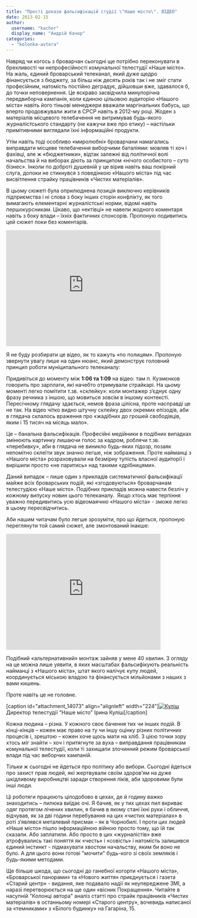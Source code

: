 ```yaml
---
title: "Прості докази фальсифікацій студії \"Наше місто\". ВІДЕО"
date: 2013-02-15
author: 
  username: "kachor"
  display_name: "Андрій Качор"
categories: 
  - "kolonka-avtora"
---
```


Навряд чи когось з броварчан сьогодні ще потрібно переконувати в брехливості чи непрофесійності комунальної телестудії «Наше місто». На жаль, єдиний броварський телеканал, який дуже щедро фінансується з бюджету, за більш ніж десять років так і не зміг стати професійним, натомість постійно деградує, дійшовши вже, здавалося б, до точки неповернення. Це яскраво засвідчила минулорічна передвиборча кампанія, коли єдиною цільовою аудиторію «Нашого міста» навіть його тіньові менеджери вважали маргінальних бабусь, що вперто продовжували жити в СРСР навіть в 2012-му році. Жоден з матеріалів місцевого телебачення не витримував будь-якого журналістського стандарту (не кажучи вже про етику) – настільки примітивними виглядали їхні інформаційні продукти.

Утім навіть тоді особливо «миролюбні» броварчани намагались виправдати місцеве телебачення виборчими баталіями: мовляв ті хоч і фахівці, але ж «бюджетники», відтак залежні від політичної волі начальства й на виборах діють за принципом «нічого особистого – суто бізнес». Інколи по доброті душевній у це вірив навіть ваш покірний слуга, допоки не стикнувся з поведінкою «Нашого міста» під час висвітлення страйку працівників «Чистих матеріалів».

В цьому сюжеті була оприлюднена позиція виключно керівників підприємства і ні слова з боку інших сторін конфлікту, як того вимагають елементарні журналістські норми, відомі навіть першокурсникам. Цікаво, що «ектівці» не навели жодного коментаря навіть з боку влади – їхніх фактичних спонсорів. Пропоную подивитись цей сюжет поки без коментарів.

<iframe src="http://www.youtube.com/embed/I5tScSDJvLM" height="315" width="420" allowfullscreen frameborder="0"></iframe>

Я не буду розбирати це відео, як то кажуть «по полицям». Пропоную звернути увагу лише на один нюанс, який демонструє головний принцип роботи муніципального телеканалу:

Придивіться до моменту між **1:06 та 1:09** на відео: там п. Кузмєнков говорить про зарплати, які начебто отримували страйкарі. На цьому моменті легко помітити т.зв. «склейку»: коли монтажер з’єднує одну фразу речника з іншою, що мовиться зовсім в іншому контексті. Пересічному глядачу здається, немов фраза цілісна, проте насправді це не так. На відео чітко видно штучну склейку двох окремих епізодів, аби в глядача склалось враження про «жадібних до грошей свободівців, яким і 15 тисяч на місяць мало».

Це – банальна фальсифікація. Професійні медійники в подібних випадках змінюють картинку лишаючи голос за кадром, роблячи т.зв. «перебивку», аби в глядача не виникло будь-яких підозр, позаяк непомітно склеїти звук значно легше, ніж зображення. Проте найманці з «Нашого міста» розраховували на безмірну тупість власної аудиторії і вирішили просто «не паритись» над такими «дрібницями».

Даний випадок – лише один з прикладів систематичної фальсифікації майже всіх броварських подій, які «згодовуються» броварчанам телестудією «Наше місто». Подібних прикладів можна навести безліч у кожному випуску новин цього телеканалу.  Якщо хтось має терпіння уважно передивитись усю відеомаячню «Нашого міста» - зможе легко в цьому пересвідчитись.

Аби нашим читачам було легше зрозуміти, про що йдеться, пропоную переглянути той самий сюжет, але змонтований інакше:

<iframe src="http://www.youtube.com/embed/xbWIsVRbiMs" height="315" width="420" allowfullscreen frameborder="0"></iframe>

Подібний «альтернативний» монтаж зайняв у мене 40 хвилин. З огляду на це можна лише уявити, в яких масштабах фальсифікують реальність найманці з «Нашого міста», штат якого налічує купу людей, координується міською владою та фінансується мільйонами з наших з вами кишень.

Проте навіть це не головне.

\[caption id="attachment\_14073" align="alignleft" width="224"\][![Куліш](https://mpz.brovary.org/wp-content/uploads/2013/02/y_312bf651.jpg)](https://mpz.brovary.org/wp-content/uploads/2013/02/y_312bf651.jpg) Директор телестудії "Наше місто" Ірина Куліш\[/caption\]

Кожна людина – різна. У кожного своє бачення тих чи інших подій. В кінці-кінців – кожен має право на ту чи іншу оцінку різних політичних процесів і, зрештою – кожен хоче щось мати на хліб. З цією точки зору хтось міг знайти – хоч і притягнуте за вуха – виправдання працівникам комунальної телестудії, коли ті захищали злочинний режим броварської влади під час виборчих кампаній.

Тільки ж сьогодні не йдеться про політику або вибори. Сьогодні йдеться про захист прав людей, які жертвували своїм здоров’ям на дуже шкідливому виробництві заради створення ліків, аби здоровими були інші люди.

Ці роботяги працюють цілодобово в цехах, де й годину важко знаходитись – пилюка виїдає очі. Я бачив, як у тих цехах пил вкриває одяг протягом лічених хвилин, я бачив в якому стані їхні руки і обличчя, відчував, як за дві години перебування на цих «чистих матеріалах» в роті з’являвся металевий присмак – як в Чорнобилі. І проти цих людей «Наше місто» пішло інформаційною війною просто тому, що їй так сказали. Або заплатили. Або просто в цих «журналістів» вже атрофувались такі поняття як «честь» і «совість» і натомість залишився єдиний інстинкт - підмахувати хвостом начальству, яким би воно не було. А для цього вони готові "мочити" будь-кого зі своїх земляків і будь-якими методами.

Ще більше шкода, що сьогодні до ганебної когорти «Нашого міста», «Броварської панорами» та «Нового життя» приєднується і газета «Старий центр» - видання, яке подавало надії як неупереджене ЗМІ, а наразі перетворюється на ще один «вісник Покращення». Читайте в насупній "Колонці автора" аналіз статті про страйк працівників «Чистих матеріалів» в останньому номері «Старого центру», вочевидь написаної за «темниками» з «Білого будинку» на Гагаріна, 15.
